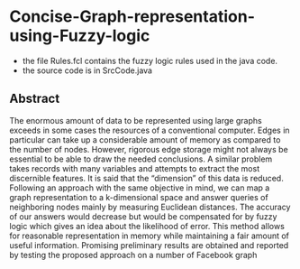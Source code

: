 # Concise-Graph-representation-using-Fuzzy-logic

* the file Rules.fcl contains the fuzzy logic rules used in the java code.
* the source code is in SrcCode.java

## Abstract
The enormous amount of data to be represented using large graphs exceeds in some cases the resources of a conventional computer. Edges in particular can take up a considerable amount of memory as compared to the number of nodes. However, rigorous edge storage might not always be essential to be able to draw the needed conclusions. A similar problem takes records with many variables and attempts to extract the most discernible features. It is said that the “dimension” of this data is reduced. Following an approach with the same objective in mind, we can map a graph representation to a k-dimensional space and answer queries of neighboring nodes mainly by measuring Euclidean distances. The accuracy of our answers would decrease but would be compensated for by fuzzy logic which gives an idea about the likelihood of error. This method allows for reasonable representation in memory while maintaining a fair amount of useful information. Promising preliminary results are obtained and reported by testing the proposed approach on a number of Facebook graph
